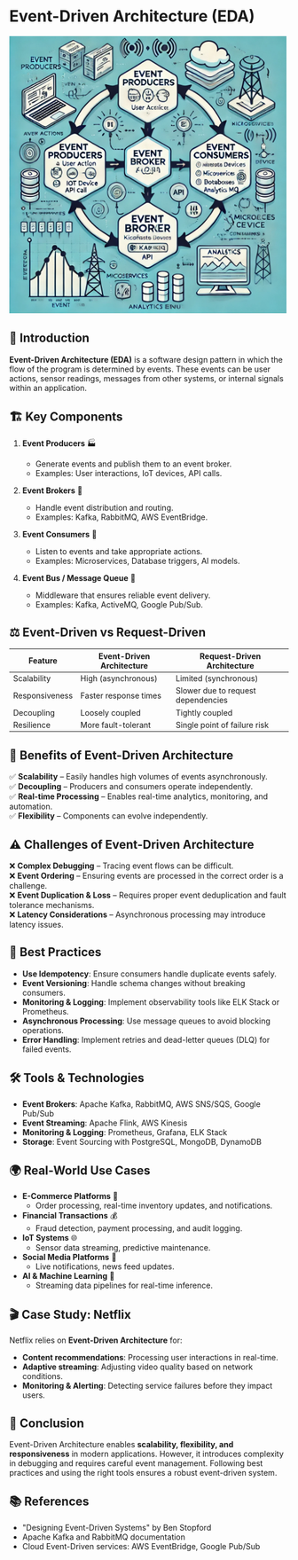 # Event-Driven Architecture (EDA)

<img src="event-driven.webp" alt="Event-Driven Architecture" width="500">

## 📌 Introduction
**Event-Driven Architecture (EDA)** is a software design pattern in which the flow of the program is determined by events. These events can be user actions, sensor readings, messages from other systems, or internal signals within an application.

## 🏗️ Key Components
1. **Event Producers** 🏭
   - Generate events and publish them to an event broker.
   - Examples: User interactions, IoT devices, API calls.

2. **Event Brokers** 📡
   - Handle event distribution and routing.
   - Examples: Kafka, RabbitMQ, AWS EventBridge.

3. **Event Consumers** 🎯
   - Listen to events and take appropriate actions.
   - Examples: Microservices, Database triggers, AI models.

4. **Event Bus / Message Queue** 🔀
   - Middleware that ensures reliable event delivery.
   - Examples: Kafka, ActiveMQ, Google Pub/Sub.

## ⚖️ Event-Driven vs Request-Driven
| Feature         | Event-Driven Architecture | Request-Driven Architecture |
|---------------|------------------------|-------------------------|
| Scalability   | High (asynchronous)     | Limited (synchronous)  |
| Responsiveness | Faster response times | Slower due to request dependencies |
| Decoupling    | Loosely coupled        | Tightly coupled |
| Resilience    | More fault-tolerant    | Single point of failure risk |

## 🎯 Benefits of Event-Driven Architecture
✅ **Scalability** – Easily handles high volumes of events asynchronously.  
✅ **Decoupling** – Producers and consumers operate independently.  
✅ **Real-time Processing** – Enables real-time analytics, monitoring, and automation.  
✅ **Flexibility** – Components can evolve independently.

## ⚠️ Challenges of Event-Driven Architecture
❌ **Complex Debugging** – Tracing event flows can be difficult.  
❌ **Event Ordering** – Ensuring events are processed in the correct order is a challenge.  
❌ **Event Duplication & Loss** – Requires proper event deduplication and fault tolerance mechanisms.  
❌ **Latency Considerations** – Asynchronous processing may introduce latency issues.

## 🚀 Best Practices
- **Use Idempotency**: Ensure consumers handle duplicate events safely.
- **Event Versioning**: Handle schema changes without breaking consumers.
- **Monitoring & Logging**: Implement observability tools like ELK Stack or Prometheus.
- **Asynchronous Processing**: Use message queues to avoid blocking operations.
- **Error Handling**: Implement retries and dead-letter queues (DLQ) for failed events.

## 🛠️ Tools & Technologies
- **Event Brokers**: Apache Kafka, RabbitMQ, AWS SNS/SQS, Google Pub/Sub
- **Event Streaming**: Apache Flink, AWS Kinesis
- **Monitoring & Logging**: Prometheus, Grafana, ELK Stack
- **Storage**: Event Sourcing with PostgreSQL, MongoDB, DynamoDB

## 🌍 Real-World Use Cases
- **E-Commerce Platforms** 🛒
  - Order processing, real-time inventory updates, and notifications.
- **Financial Transactions** 💰
  - Fraud detection, payment processing, and audit logging.
- **IoT Systems** 🌐
  - Sensor data streaming, predictive maintenance.
- **Social Media Platforms** 📢
  - Live notifications, news feed updates.
- **AI & Machine Learning** 🤖
  - Streaming data pipelines for real-time inference.

## 🎬 Case Study: Netflix
Netflix relies on **Event-Driven Architecture** for:
- **Content recommendations**: Processing user interactions in real-time.
- **Adaptive streaming**: Adjusting video quality based on network conditions.
- **Monitoring & Alerting**: Detecting service failures before they impact users.

## 🏁 Conclusion
Event-Driven Architecture enables **scalability, flexibility, and responsiveness** in modern applications. However, it introduces complexity in debugging and requires careful event management. Following best practices and using the right tools ensures a robust event-driven system.

## 📚 References
- "Designing Event-Driven Systems" by Ben Stopford
- Apache Kafka and RabbitMQ documentation
- Cloud Event-Driven services: AWS EventBridge, Google Pub/Sub

